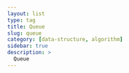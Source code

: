 ```yaml
---
layout: list
type: tag
title: Queue
slug: queue
category: [data-structure, algorithm]
sidebar: true
description: >
  Queue
---
```

